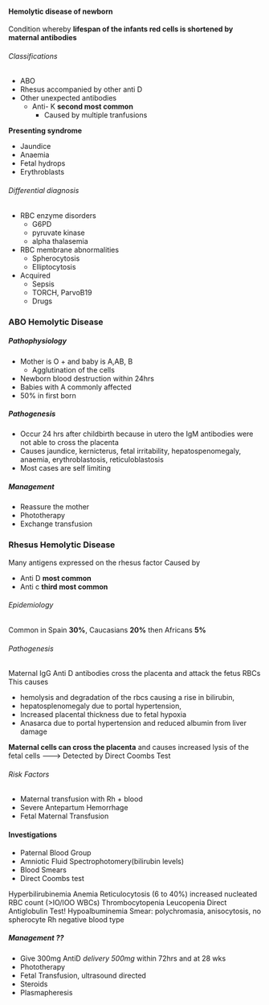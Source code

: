 #### Hemolytic disease of newborn 

Condition whereby **lifespan of the infants red cells is shortened by maternal antibodies** 

###### Classifications 
- ABO
- Rhesus accompanied by other anti D
- Other unexpected antibodies
	- Anti- K **second most common** 
		- Caused by multiple tranfusions


**Presenting syndrome**
- Jaundice
- Anaemia
- Fetal hydrops
- Erythroblasts

###### Differential diagnosis
- RBC enzyme disorders
	- G6PD
	- pyruvate kinase
	- alpha thalasemia
- RBC membrane abnormalities
	- Spherocytosis
	- Elliptocytosis
- Acquired
	- Sepsis
	- TORCH, ParvoB19
	- Drugs

### ABO Hemolytic Disease

##### Pathophysiology

- Mother is O + and baby is A,AB, B
	- Agglutination of the cells
- Newborn blood destruction within 24hrs
- Babies with A commonly affected
- 50% in first born

##### Pathogenesis

- Occur 24 hrs after childbirth because in utero the IgM antibodies were not able to cross the placenta
- Causes jaundice, kernicterus, fetal irritability, hepatospenomegaly, anaemia, erythroblastosis, reticuloblastosis
- Most cases are self limiting

##### Management

- Reassure the mother
- Phototherapy
- Exchange transfusion


### Rhesus Hemolytic Disease
Many antigens expressed on the rhesus factor
Caused by 
- Anti D **most common**
- Anti c **third most common**

###### Epidemiology
Common in Spain **30%**, Caucasians **20%** then Africans **5%**

###### Pathogenesis
Maternal IgG Anti D antibodies cross the placenta and attack the fetus RBCs
This causes 
- hemolysis and degradation of the rbcs causing a rise in bilirubin, 
- hepatosplenomegaly due to portal hypertension, 
- Increased placental thickness due to fetal hypoxia
- Anasarca due to portal hypertension and reduced albumin from liver damage

**Maternal cells can cross the placenta** and causes increased lysis of the fetal cells ---> Detected by Direct Coombs Test

###### Risk Factors
- Maternal transfusion with Rh + blood
- Severe Antepartum Hemorrhage
- Fetal Maternal Transfusion


#### Investigations
- Paternal Blood Group
- Amniotic Fluid Spectrophotomery(bilirubin levels)
- Blood Smears
- Direct Coombs test


Hyperbilirubinemia
Anemia
Reticulocytosis (6 to 40%)
increased nucleated RBC count (>IO/IOO WBCs)
Thrombocytopenia
Leucopenia
Direct Antiglobulin Test! 
Hypoalbuminemia
Smear: polychromasia, anisocytosis, no spherocyte
Rh negative blood type



##### Management ??
- Give 300mg AntiD   *delivery 500mg*  within 72hrs and at 28 wks
- Phototherapy
- Fetal Transfusion, ultrasound directed
- Steroids
- Plasmapheresis


